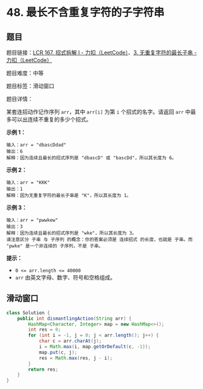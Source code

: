 # 48. 最长不含重复字符的子字符串

## 题目

题目链接：[LCR 167. 招式拆解 I - 力扣（LeetCode）](https://leetcode.cn/problems/zui-chang-bu-han-zhong-fu-zi-fu-de-zi-zi-fu-chuan-lcof/description/)、[3. 无重复字符的最长子串 - 力扣（LeetCode）](https://leetcode.cn/problems/longest-substring-without-repeating-characters/description/)

题目难度：中等

题目标签：滑动窗口

题目详情：

某套连招动作记作序列 `arr`，其中 `arr[i]` 为第 `i` 个招式的名字。请返回 `arr` 中最多可以出连续不重复的多少个招式。

**示例 1：**

```
输入：arr = "dbascDdad"
输出：6
解释：因为连续且最长的招式序列是 "dbascD" 或 "bascDd"，所以其长度为 6。
```

**示例 2：**

```
输入：arr = "KKK"
输出：1
解释：因为无重复字符的最长子串是 "K"，所以其长度为 1。
```

**示例 3：**

```
输入：arr = "pwwkew"
输出：3
解释：因为连续且最长的招式序列是 "wke"，所以其长度为 3。     
请注意区分 子串 与 子序列 的概念：你的答案必须是 连续招式 的长度，也就是 子串。而 "pwke" 是一个非连续的 子序列，不是 子串。
```

**提示：**

- `0 <= arr.length <= 40000`
- `arr` 由英文字母、数字、符号和空格组成。



## 滑动窗口

``` java
class Solution {
    public int dismantlingAction(String arr) {
        HashMap<Character, Integer> map = new HashMap<>();
        int res = 0;
        for (int i = -1, j = 0; j < arr.length(); j++) {
            char c = arr.charAt(j);
            i = Math.max(i, map.getOrDefault(c, -1));
            map.put(c, j);
            res = Math.max(res, j - i);
        }
        return res;
    }
}
```
